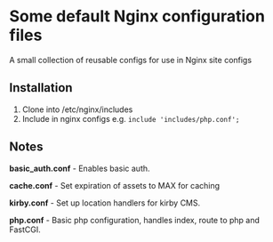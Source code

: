 # Some default Nginx configuration files

A small collection of reusable configs for use in Nginx site configs

## Installation

1. Clone into /etc/nginx/includes
2. Include in nginx configs e.g. `include 'includes/php.conf';`

## Notes

**basic_auth.conf** - Enables basic auth.

**cache.conf** - Set expiration of assets to MAX for caching

**kirby.conf** - Set up location handlers for kirby CMS.

**php.conf** - Basic php configuration, handles index, route to php and FastCGI.

